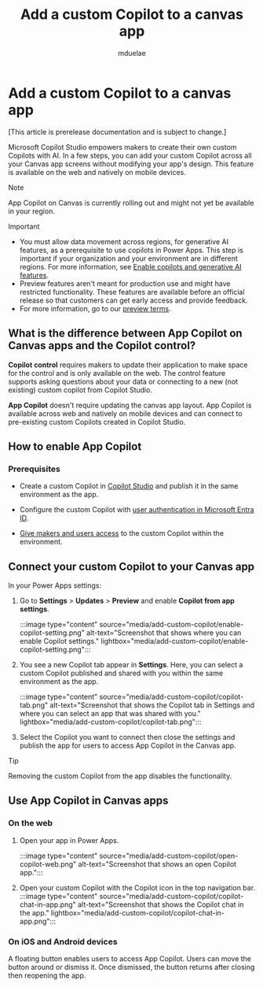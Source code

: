 ﻿---
title: Add a custom Copilot to a canvas app
description: "Add a custom Copilot to a canvas app in Microsoft Power Apps."
author: mduelae
ms.topic: conceptual
ms.custom: canvas
ms.reviewer: 
ms.date: 7/8/2024
ms.subservice: canvas-maker
ms.author: tapanm
search.audienceType: 
  - maker
contributors:
  - mduelae
---

# Add a custom Copilot to a canvas app

\[This article is prerelease documentation and is subject to change.\]

Microsoft Copilot Studio empowers makers to create their own custom Copilots with AI. In a few steps, you can add your custom Copilot across all your Canvas app screens without modifying your app's design. This feature is available on the web and natively on mobile devices.

> [!NOTE]
> App Copilot on Canvas is currently rolling out and might not yet be available in your region.

> [!IMPORTANT]
>
> - You must allow data movement across regions, for generative AI features, as a prerequisite to use copilots in Power Apps. This step is important if your organization and your environment are in different regions. For more information, see [Enable copilots and generative AI features](/power-platform/admin/geographical-availability-copilot\#enable-data-movement-across-regions).
> - Preview features aren't meant for production use and might have restricted functionality. These features are available before an official release so that customers can get early access and provide feedback.
> - For more information, go to our [preview terms](https://go.microsoft.com/fwlink/?linkid=2189520).

## What is the difference between App Copilot on Canvas apps and the Copilot control?

**Copilot control** requires makers to update their application to make space for the control and is only available on the web. The control feature supports asking questions about your data or connecting to a new (not existing) custom copilot from Copilot Studio.

**App Copilot** doesn't require updating the canvas app layout. App Copilot is available across web and natively on mobile devices and can connect to pre-existing custom Copilots created in Copilot Studio.

## How to enable App Copilot

### Prerequisites

- Create a custom Copilot in [Copilot Studio](https://learn.microsoft.com/en-us/microsoft-copilot-studio/fundamentals-get-started?tabs=web) and publish it in the same environment as the app.

- Configure the custom Copilot with [user authentication in Microsoft Entra ID](https://learn.microsoft.com/en-us/microsoft-copilot-studio/configuration-authentication-azure-ad).

- [Give makers and users access](https://learn.microsoft.com/en-us/microsoft-copilot-studio/admin-share-bots?tabs=web) to the custom Copilot within the environment.

## Connect your custom Copilot to your Canvas app

In your Power Apps settings:

1. Go to **Settings** > **Updates** > **Preview** and enable **Copilot from app settings**.

   :::image type="content" source="media/add-custom-copilot/enable-copilot-setting.png" alt-text="Screenshot that shows where you can enable Copilot settings." lightbox="media/add-custom-copilot/enable-copilot-setting.png":::

1. You see a new Copilot tab appear in **Settings**. Here, you can select a custom Copilot published and shared with you within the same environment as the app.

   :::image type="content" source="media/add-custom-copilot/copilot-tab.png" alt-text="Screenshot that shows the Copilot tab in Settings and where you can select an app that was shared with you." lightbox="media/add-custom-copilot/copilot-tab.png":::

1. Select the Copilot you want to connect then close the settings and publish the app for users to access App Copilot in the Canvas app.

> [!TIP]
> Removing the custom Copilot from the app disables the functionality.

## Use App Copilot in Canvas apps

### On the web

1. Open your app in Power Apps.

   :::image type="content" source="media/add-custom-copilot/open-copilot-web.png" alt-text="Screenshot that shows an open Copilot app.":::

1. Open your custom Copilot with the Copilot icon in the top navigation bar.
   :::image type="content" source="media/add-custom-copilot/copilot-chat-in-app.png" alt-text="Screenshot that shows the Copilot chat in the app." lightbox="media/add-custom-copilot/copilot-chat-in-app.png":::

### On iOS and Android devices

A floating button enables users to access App Copilot. Users can move the button around or dismiss it. Once dismissed, the button returns after closing then reopening the app.
